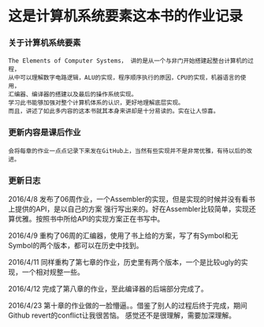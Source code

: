 # 这是计算机系统要素这本书的作业记录
###   关于计算机系统要素
	The Elements of Computer Systems， 讲的是从一个与非门开始搭建起整台计算机的过程，
	从中可以理解数字电路逻辑，ALU的实现，程序顺序执行的原因，CPU的实现，机器语言的使用，
	汇编器、编译器的搭建以及最后的操作系统实现。
	学习此书能够加强对整个计算机体系的认识，更好地理解底层实现。
	而且，讲述了如此多内容的这本书就其本身来讲却是十分易读的。实在让人惊喜。

###   更新内容是课后作业
	会将每章的作业一点点记录下来发在GitHub上，当然有些实现并不是非常优雅，有待以后的改进。

### 更新日志
2016/4/8
	发布了06周作业，一个Assembler的实现，但是实现的时候并没有看书上提供的API，是以自己的方案
	强行写出来的。好在Assembler比较简单，实现还算优雅。按照书中所给API的实现方案正在书写中。

2016/4/9
	重构了06周的汇编器，使用了书上给的方案，写了有Symbol和无Symbol的两个版本，都可以在历史中找到。

2016/4/11
	同样重构了第七章的作业，历史里有两个版本，一个是比较ugly的实现，一个相对规整一些。

2016/4/12
	完成了第八章的作业，至此编译器的后端部分完成了。

2016/4/23
	第十章的作业做的一脸懵逼。。借鉴了别人的过程后终于完成，期间Github revert的conflict让我很苦恼。
	感觉还不是很理解，需要加深理解。
